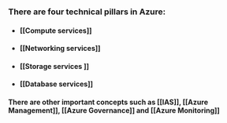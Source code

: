 ### There are four technical pillars in Azure:
* #### [[Compute services]]
* #### [[Networking services]]
* #### [[Storage services ]]
* #### [[Database services]]
#### There are other important concepts such as [[IAS]], [[Azure Management]], [[Azure Governance]] and [[Azure Monitoring]]
